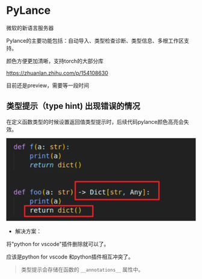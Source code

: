 # PyLance

微软的新语言服务器

 Pylance的主要功能包括：自动导入、类型检查诊断、类型信息、多根工作区支持。

颜色方便更加清晰，支持torch的大部分库

 https://zhuanlan.zhihu.com/p/154108630

 目前还是preview，需要等一段时间





## 类型提示（type hint) 出现错误的情况

在定义函数类型的时候设置返回值类型提示时，后续代码pylance颜色高亮会失效。

![image-20220104162157524](image-20220104162157524.png)

- 解决方案：

将"python for vscode"插件删除就可以了。

应该是python for vscode 和python插件相互冲突了。

> 类型提示会存储在函数的 `__annotations__` 属性中。

